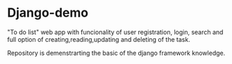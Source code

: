 # Django-demo
"To do list" web app with funcionality of user registration, login, search and full option of creating,reading,updating and deleting of the task.

Repository is demenstrarting the basic of the django framework knowledge.

